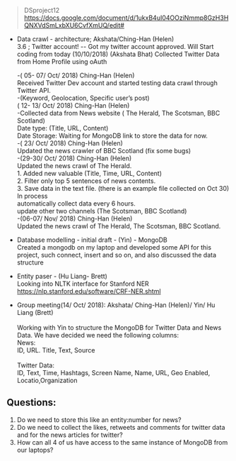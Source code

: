 > DSproject12
https://docs.google.com/document/d/1ukxB4uI04OOziNmmp8GzH3HQNXVdSmLxbXU6CvfXmUQ/edit#

- Data crawl - architecture;  Akshata/Ching-Han (Helen) <br> 
  3.6 ; Twitter account! -- Got my twitter account approved. Will Start coding from today (10/10/2018)  (Akshata Bhat)
  Collected Twitter Data from Home Profile using oAuth <br> 
  
  -( 05- 07/ Oct/ 2018) Ching-Han (Helen) <br>
    Received Twitter Dev account and started testing data crawl through Twitter API. <br>
  -(Keyword, Geolocation, Specific user’s post) <br>
    ( 12- 13/ Oct/ 2018) Ching-Han (Helen) <br>
  -Collected data from News website ( The Herald, The Scotsman, BBC Scotland) <br>
	  Date type: (Title, URL, Content) <br>
	  Date Storage: Waiting for MongoDB link to store the data for now. <br>
  -( 23/ Oct/ 2018) Ching-Han (Helen) <br>
    Updated the  news crawler of BBC Scotland (fix some bugs) <br>
  -(29-30/ Oct/ 2018) Ching-Han (Helen) <br>
    Updated the news crawl of The Herald. <br>
      1. Added new valuable (Title, Time, URL, Content) <br>
      2. Filter only top 5 sentences of news contents. <br>
      3. Save data in the text file. (there is an example file collected on Oct 30) <br>
    In process <br>
      automatically collect data every 6 hours. <br>
      update other two channels (The Scotsman, BBC Scotland) <br>
  -(06-07/ Nov/ 2018) Ching-Han (Helen) <br>
		 Updated the news crawl of The Herald, The Scotsman, BBC Scotland. <br>
  
- Database modelling - initial draft - (Yin) - MongoDB <br> 
  Created a mongodb on my laptop and developed some API for this project, such connect, insert and so on, and also discussed the data structure <br> 
  
- Entity paser - (Hu Liang- Brett) <br> 
  Looking into NLTK interface for Stanford NER <br> 
  https://nlp.stanford.edu/software/CRF-NER.shtml <br>  

- Group meeting(14/ Oct/ 2018): Akshata/ Ching-Han (Helen)/ Yin/ Hu Liang (Brett) <br>  
Working with Yin to structure the MongoDB for Twitter Data and News Data. We have decided we need the following columns:  
News: <br> 
ID, URL. Title, Text, Source <br>  
Twitter Data: <br> 
ID, Text, Time, Hashtags, Screen Name, Name, URL, Geo Enabled, Locatio,Organization <br> 

## Questions:  
1. Do we need to store this like an entity:number for news?  
2. Do we need to collect the likes, retweets and comments for twitter data and for the news articles for twitter?  
3. How can all 4 of us have access to the same instance of MongoDB from our laptops?  
